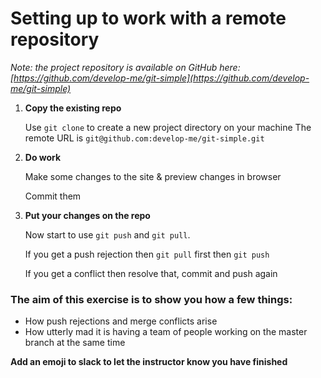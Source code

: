 # Setting up to work with a remote repository

*Note: the project repository is available on GitHub here: [https://github.com/develop-me/git-simple](https://github.com/develop-me/git-simple)*

1) **Copy the existing repo**

   Use `git clone` to create a new project directory on your machine
   The remote URL is `git@github.com:develop-me/git-simple.git`

1) **Do work**

   Make some changes to the site & preview changes in browser

   Commit them

1) **Put your changes on the repo**

   Now start to use `git push` and `git pull`.

   If you get a push rejection then `git pull` first then `git push`

   If you get a conflict then resolve that, commit and push again

### The aim of this exercise is to show you how a few things:

- How push rejections and merge conflicts arise 
- How utterly mad it is having a team of people working on the master branch at the same time


**Add an emoji to slack to let the instructor know you have finished**	
